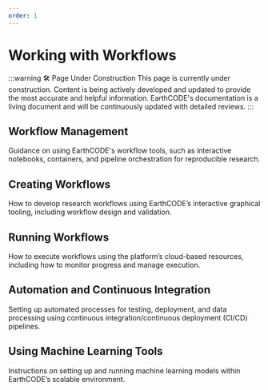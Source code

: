 ```yaml
---
order: 1
---
```

# Working with Workflows
:::warning 🛠️ Page Under Construction
This page is currently under construction. Content is being actively developed and updated to provide the most accurate and helpful information.
EarthCODE's documentation is a living document and will be continuously updated with detailed reviews.
:::
## Workflow Management

Guidance on using EarthCODE's workflow tools, such as interactive notebooks, containers, and pipeline orchestration for reproducible research.

## Creating Workflows
How to develop research workflows using EarthCODE’s interactive graphical tooling, including workflow design and validation.

## Running Workflows
How to execute workflows using the platform’s cloud-based resources, including how to monitor progress and manage execution.

## Automation and Continuous Integration

Setting up automated processes for testing, deployment, and data processing using continuous integration/continuous deployment (CI/CD) pipelines.


## Using Machine Learning Tools
Instructions on setting up and running machine learning models within EarthCODE’s scalable environment.


